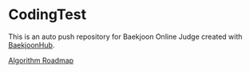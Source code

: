 # CodingTest
This is an auto push repository for Baekjoon Online Judge created with [BaekjoonHub](https://github.com/BaekjoonHub/BaekjoonHub).

[Algorithm Roadmap](https://roadmap.sh/datastructures-and-algorithms)
